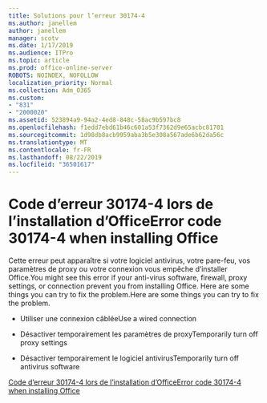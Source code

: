 ```yaml
---
title: Solutions pour l’erreur 30174-4
ms.author: janellem
author: janellem
manager: scotv
ms.date: 1/17/2019
ms.audience: ITPro
ms.topic: article
ms.prod: office-online-server
ROBOTS: NOINDEX, NOFOLLOW
localization_priority: Normal
ms.collection: Adm_O365
ms.custom:
- "831"
- "2000020"
ms.assetid: 523894a9-94a2-4ed8-848c-58ac9b597bc8
ms.openlocfilehash: f1edd7ebd61b46c601a53f7362d9e65acbc81701
ms.sourcegitcommit: 1d98db8acb9959aba3b5e308a567ade6b62da56c
ms.translationtype: MT
ms.contentlocale: fr-FR
ms.lasthandoff: 08/22/2019
ms.locfileid: "36501617"
---
```

# <a name="error-code-30174-4-when-installing-office"></a><span data-ttu-id="9763b-102">Code d’erreur 30174-4 lors de l’installation d’Office</span><span class="sxs-lookup"><span data-stu-id="9763b-102">Error code 30174-4 when installing Office</span></span>

<span data-ttu-id="9763b-103">Cette erreur peut apparaître si votre logiciel antivirus, votre pare-feu, vos paramètres de proxy ou votre connexion vous empêche d’installer Office.</span><span class="sxs-lookup"><span data-stu-id="9763b-103">You might see this error if your anti-virus software, firewall, proxy settings, or connection prevent you from installing Office.</span></span> <span data-ttu-id="9763b-104">Here are some things you can try to fix the problem.</span><span class="sxs-lookup"><span data-stu-id="9763b-104">Here are some things you can try to fix the problem.</span></span>
  
- <span data-ttu-id="9763b-105">Utiliser une connexion câblée</span><span class="sxs-lookup"><span data-stu-id="9763b-105">Use a wired connection</span></span>

- <span data-ttu-id="9763b-106">Désactiver temporairement les paramètres de proxy</span><span class="sxs-lookup"><span data-stu-id="9763b-106">Temporarily turn off proxy settings</span></span>

- <span data-ttu-id="9763b-107">Désactiver temporairement le logiciel antivirus</span><span class="sxs-lookup"><span data-stu-id="9763b-107">Temporarily turn off antivirus software</span></span>

[<span data-ttu-id="9763b-108">Code d’erreur 30174-4 lors de l’installation d’Office</span><span class="sxs-lookup"><span data-stu-id="9763b-108">Error code 30174-4 when installing Office</span></span>](https://support.office.com/article/5d5551db-266f-47b3-93fc-d51c2e8f4c0b?wt.mc_id=Alchemy_ClientDIA)
  